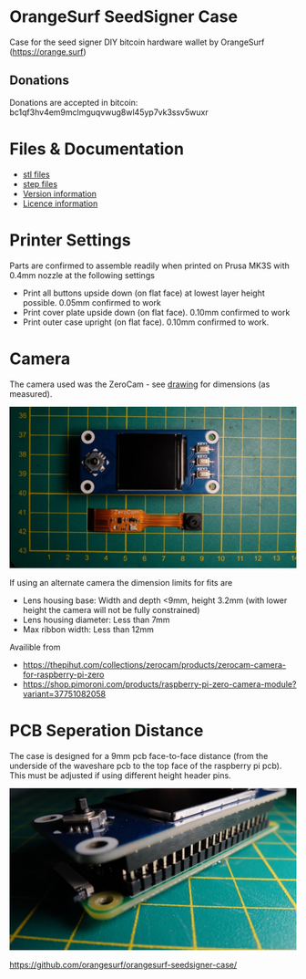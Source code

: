 # OrangeSurf SeedSigner Case
Case for the seed signer DIY bitcoin hardware wallet by OrangeSurf (https://orange.surf)

## Donations 
Donations are accepted in bitcoin: bc1qf3hv4em9mclmguqvwug8wl45yp7vk3ssv5wuxr

# Files & Documentation 
- [stl files](/stl)
- [step files](/step)
- [Version information](/CHANGES.md)
- [Licence information](/LICENCE.md)

# Printer Settings
Parts are confirmed to assemble readily when printed on Prusa MK3S with 0.4mm nozzle at the following settings
- Print all buttons upside down (on flat face) at lowest layer height possible. 0.05mm confirmed to work
- Print cover plate upside down (on flat face). 0.10mm confirmed to work
- Print outer case upright (on flat face). 0.10mm confirmed to work. 


# Camera
The camera used was the ZeroCam - see [drawing](/drawings/ZeroCam-Measurements.pdf) for dimensions (as measured).

![camera](/images/ssc-camera.JPG)

If using an alternate camera the dimension limits for fits are
- Lens housing base: Width and depth <9mm, height 3.2mm (with lower height the camera will not be fully constrained)
- Lens housing diameter: Less than 7mm
- Max ribbon width: Less than 12mm

Availible from
- https://thepihut.com/collections/zerocam/products/zerocam-camera-for-raspberry-pi-zero
- https://shop.pimoroni.com/products/raspberry-pi-zero-camera-module?variant=37751082058


# PCB Seperation Distance

The case is designed for a 9mm pcb face-to-face distance (from the underside of the waveshare pcb to the top face of the 
raspberry pi pcb). This must be adjusted if using different height header pins.

![gpio-pins](/images/ssc-gpio-pins.JPG)


https://github.com/orangesurf/orangesurf-seedsigner-case/
